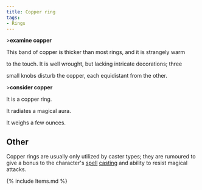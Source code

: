```yaml
---
title: Copper ring
tags:
- Rings
---
```


\>**examine copper**

This band of copper is thicker than most rings, and it is strangely warm

to the touch. It is well wrought, but lacking intricate decorations;
three

small knobs disturb the copper, each equidistant from the other.

\>**consider copper**

It is a copper ring.

It radiates a magical aura.

It weighs a few ounces.

## Other

Copper rings are usually only utilized by caster types; they are
rumoured to give a bonus to the character's [spell](spell "wikilink")
[casting](cast "wikilink") and ability to resist magical attacks.

{% include Items.md %}
